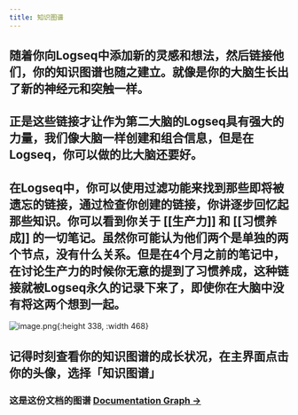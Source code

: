 ```yaml
---
title: 知识图谱
---
```


## 随着你向Logseq中添加新的灵感和想法，然后链接他们，你的知识图谱也随之建立。就像是你的大脑生长出了新的神经元和突触一样。
## 正是这些链接才让作为第二大脑的Logseq具有强大的力量，我们像大脑一样创建和组合信息，但是在Logseq，你可以做的比大脑还要好。
## 在Logseq中，你可以使用过滤功能来找到那些即将被遗忘的链接，通过检查你创建的链接，你讲逐步回忆起那些知识。你可以看到你关于 [[生产力]] 和 [[习惯养成]] 的一切笔记。虽然你可能认为他们两个是单独的两个节点，没有什么关系。但是在4个月之前的笔记中，在讨论生产力的时候你无意的提到了习惯养成，这种链接就被Logseq永久的记录下来了，即使你在大脑中没有将这两个想到一起。
![image.png](/assets/pages_knowledge_graph_1612308816189_0.png){:height 338, :width 468}
## 记得时刻查看你的知识图谱的成长状况，在主界面点击你的头像，选择「知识图谱」
### 这是这份文档的图谱 [Documentation Graph ->](https://logseq.github.io/graph)